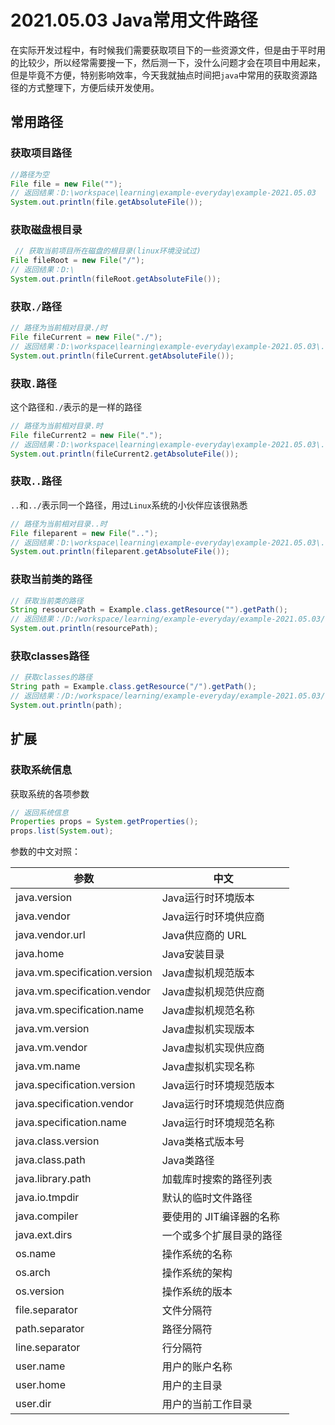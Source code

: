 # 2021.05.03 Java常用文件路径

在实际开发过程中，有时候我们需要获取项目下的一些资源文件，但是由于平时用的比较少，所以经常需要搜一下，然后测一下，没什么问题才会在项目中用起来，但是毕竟不方便，特别影响效率，今天我就抽点时间把`java`中常用的获取资源路径的方式整理下，方便后续开发使用。

## 常用路径

### 获取项目路径

```java
//路径为空
File file = new File("");
// 返回结果：D:\workspace\learning\example-everyday\example-2021.05.03
System.out.println(file.getAbsoluteFile());
```

### 获取磁盘根目录

```java
 // 获取当前项目所在磁盘的根目录(linux环境没试过)
File fileRoot = new File("/");
// 返回结果：D:\
System.out.println(fileRoot.getAbsoluteFile());
```

### 获取`./`路径

```java
// 路径为当前相对目录./时
File fileCurrent = new File("./");
// 返回结果：D:\workspace\learning\example-everyday\example-2021.05.03\.
System.out.println(fileCurrent.getAbsoluteFile());
```

### 获取`.`路径

这个路径和`./`表示的是一样的路径

```java
// 路径为当前相对目录.时
File fileCurrent2 = new File(".");
// 返回结果：D:\workspace\learning\example-everyday\example-2021.05.03\.
System.out.println(fileCurrent2.getAbsoluteFile());
```

### 获取`..`路径

`..`和`../`表示同一个路径，用过`Linux`系统的小伙伴应该很熟悉

```java
// 路径为当前相对目录..时
File fileparent = new File("..");
// 返回结果：D:\workspace\learning\example-everyday\example-2021.05.03\.
System.out.println(fileparent.getAbsoluteFile());
```

### 获取当前类的路径

```java
// 获取当前类的路径
String resourcePath = Example.class.getResource("").getPath();
// 返回结果：/D:/workspace/learning/example-everyday/example-2021.05.03/target/classes/io/github/syske/example20210503/
System.out.println(resourcePath);
```

### 获取classes路径

```java
// 获取classes的路径
String path = Example.class.getResource("/").getPath();
// 返回结果：/D:/workspace/learning/example-everyday/example-2021.05.03/target/classes/
System.out.println(path);
```

## 扩展

### 获取系统信息

获取系统的各项参数

```java
// 返回系统信息
Properties props = System.getProperties();
props.list(System.out);
```

参数的中文对照：

| 参数              | 中文             |
| ----------------- | ---------------- |
| java.version | Java运行时环境版本 |
| java.vendor  | Java运行时环境供应商 |
| java.vendor.url   | Java供应商的 URL |
|java.home | Java安装目录							|
| java.vm.specification.version|  Java虚拟机规范版本 |
| java.vm.specification.vendor | Java虚拟机规范供应商|
| java.vm.specification.name | Java虚拟机规范名称    |
| java.vm.version | Java虚拟机实现版本               |
| java.vm.vendor | Java虚拟机实现供应商              |
| java.vm.name | Java虚拟机实现名称                  |
| java.specification.version | Java运行时环境规范版本|
| java.specification.vendor | Java运行时环境规范供应商|
| java.specification.name | Java运行时环境规范名称   |
| java.class.version | Java类格式版本号              |
| java.class.path | Java类路径                      |
| java.library.path | 加载库时搜索的路径列表          |
| java.io.tmpdir | 默认的临时文件路径                |
| java.compiler | 要使用的 JIT编译器的名称            |
| java.ext.dirs | 一个或多个扩展目录的路径            |
|os.name | 操作系统的名称                            |
|os.arch | 操作系统的架构                            |
|os.version | 操作系统的版本                         |
|file.separator | 文件分隔符                     |
|path.separator | 路径分隔符                     |
|line.separator | 行分隔符                          |
|user.name | 用户的账户名称                          |
|user.home | 用户的主目录                            |
|user.dir | 用户的当前工作目录                   |